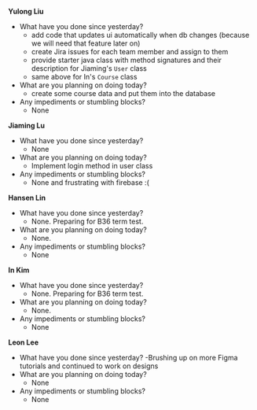 **Yulong Liu**

- What have you done since yesterday?
  - add code that updates ui automatically when db changes (because we will need that feature later on)
  - create Jira issues for each team member and assign to them
  - provide starter java class with method signatures and their description for Jiaming's `User` class
  - same above for In's `Course` class
- What are you planning on doing today?
  - create some course data and put them into the database
- Any impediments or stumbling blocks?
  - None

**Jiaming Lu**

- What have you done since yesterday?
  - None
- What are you planning on doing today?
  - Implement login method in user class
- Any impediments or stumbling blocks?
  - None and frustrating with firebase :(

**Hansen Lin**

- What have you done since yesterday?
  - None. Preparing for B36 term test.
- What are you planning on doing today?
  - None.
- Any impediments or stumbling blocks?
  - None

**In Kim**
- What have you done since yesterday?
  - None. Preparing for B36 term test.
- What are you planning on doing today?
  - None.
- Any impediments or stumbling blocks?
  - None

**Leon Lee**
- What have you done since yesterday?
  -Brushing up on more Figma tutorials and continued to work on designs
- What are you planning on doing today?
  - None
- Any impediments or stumbling blocks?
  - None
